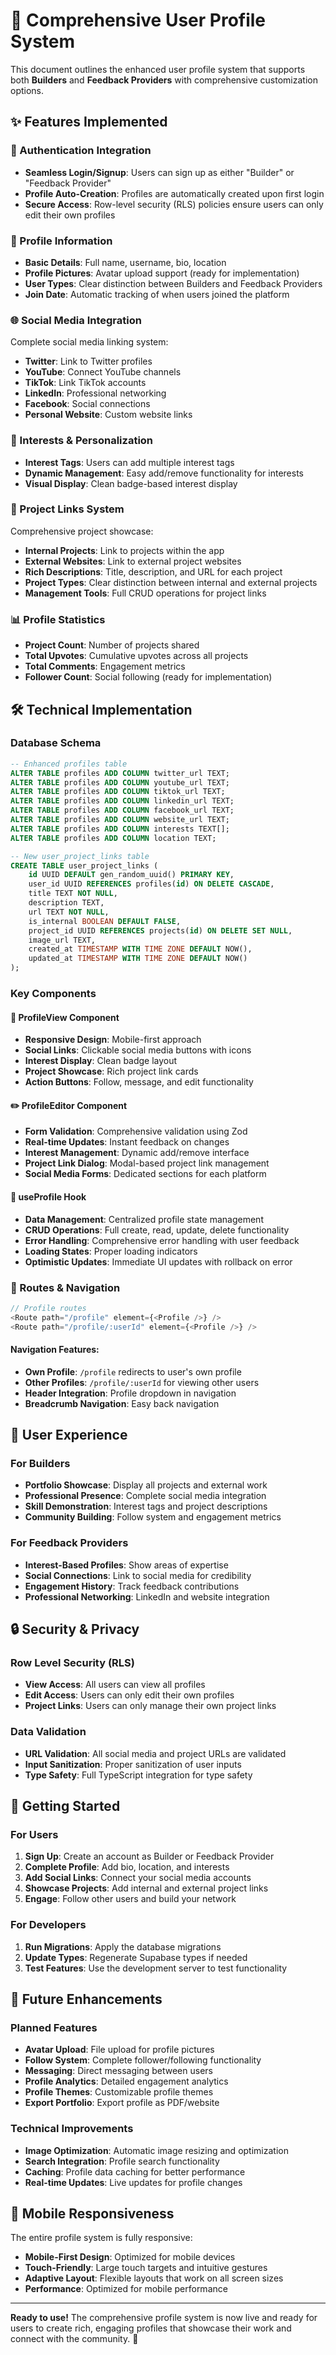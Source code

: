 # 🎯 Comprehensive User Profile System

This document outlines the enhanced user profile system that supports both **Builders** and **Feedback Providers** with comprehensive customization options.

## ✨ Features Implemented

### 🔐 Authentication Integration
- **Seamless Login/Signup**: Users can sign up as either "Builder" or "Feedback Provider"
- **Profile Auto-Creation**: Profiles are automatically created upon first login
- **Secure Access**: Row-level security (RLS) policies ensure users can only edit their own profiles

### 👤 Profile Information
- **Basic Details**: Full name, username, bio, location
- **Profile Pictures**: Avatar upload support (ready for implementation)
- **User Types**: Clear distinction between Builders and Feedback Providers
- **Join Date**: Automatic tracking of when users joined the platform

### 🌐 Social Media Integration
Complete social media linking system:
- **Twitter**: Link to Twitter profiles
- **YouTube**: Connect YouTube channels
- **TikTok**: Link TikTok accounts
- **LinkedIn**: Professional networking
- **Facebook**: Social connections
- **Personal Website**: Custom website links

### 🎯 Interests & Personalization
- **Interest Tags**: Users can add multiple interest tags
- **Dynamic Management**: Easy add/remove functionality for interests
- **Visual Display**: Clean badge-based interest display

### 🔗 Project Links System
Comprehensive project showcase:
- **Internal Projects**: Link to projects within the app
- **External Websites**: Link to external project websites
- **Rich Descriptions**: Title, description, and URL for each project
- **Project Types**: Clear distinction between internal and external projects
- **Management Tools**: Full CRUD operations for project links

### 📊 Profile Statistics
- **Project Count**: Number of projects shared
- **Total Upvotes**: Cumulative upvotes across all projects
- **Total Comments**: Engagement metrics
- **Follower Count**: Social following (ready for implementation)

## 🛠 Technical Implementation

### Database Schema
```sql
-- Enhanced profiles table
ALTER TABLE profiles ADD COLUMN twitter_url TEXT;
ALTER TABLE profiles ADD COLUMN youtube_url TEXT;
ALTER TABLE profiles ADD COLUMN tiktok_url TEXT;
ALTER TABLE profiles ADD COLUMN linkedin_url TEXT;
ALTER TABLE profiles ADD COLUMN facebook_url TEXT;
ALTER TABLE profiles ADD COLUMN website_url TEXT;
ALTER TABLE profiles ADD COLUMN interests TEXT[];
ALTER TABLE profiles ADD COLUMN location TEXT;

-- New user_project_links table
CREATE TABLE user_project_links (
    id UUID DEFAULT gen_random_uuid() PRIMARY KEY,
    user_id UUID REFERENCES profiles(id) ON DELETE CASCADE,
    title TEXT NOT NULL,
    description TEXT,
    url TEXT NOT NULL,
    is_internal BOOLEAN DEFAULT FALSE,
    project_id UUID REFERENCES projects(id) ON DELETE SET NULL,
    image_url TEXT,
    created_at TIMESTAMP WITH TIME ZONE DEFAULT NOW(),
    updated_at TIMESTAMP WITH TIME ZONE DEFAULT NOW()
);
```

### Key Components

#### 🎨 ProfileView Component
- **Responsive Design**: Mobile-first approach
- **Social Links**: Clickable social media buttons with icons
- **Interest Display**: Clean badge layout
- **Project Showcase**: Rich project link cards
- **Action Buttons**: Follow, message, and edit functionality

#### ✏️ ProfileEditor Component
- **Form Validation**: Comprehensive validation using Zod
- **Real-time Updates**: Instant feedback on changes
- **Interest Management**: Dynamic add/remove interface
- **Project Link Dialog**: Modal-based project link management
- **Social Media Forms**: Dedicated sections for each platform

#### 🔧 useProfile Hook
- **Data Management**: Centralized profile state management
- **CRUD Operations**: Full create, read, update, delete functionality
- **Error Handling**: Comprehensive error handling with user feedback
- **Loading States**: Proper loading indicators
- **Optimistic Updates**: Immediate UI updates with rollback on error

### 🚀 Routes & Navigation
```typescript
// Profile routes
<Route path="/profile" element={<Profile />} />
<Route path="/profile/:userId" element={<Profile />} />
```

#### Navigation Features:
- **Own Profile**: `/profile` redirects to user's own profile
- **Other Profiles**: `/profile/:userId` for viewing other users
- **Header Integration**: Profile dropdown in navigation
- **Breadcrumb Navigation**: Easy back navigation

## 🎯 User Experience

### For Builders
- **Portfolio Showcase**: Display all projects and external work
- **Professional Presence**: Complete social media integration
- **Skill Demonstration**: Interest tags and project descriptions
- **Community Building**: Follow system and engagement metrics

### For Feedback Providers
- **Interest-Based Profiles**: Show areas of expertise
- **Social Connections**: Link to social media for credibility
- **Engagement History**: Track feedback contributions
- **Professional Networking**: LinkedIn and website integration

## 🔒 Security & Privacy

### Row Level Security (RLS)
- **View Access**: All users can view all profiles
- **Edit Access**: Users can only edit their own profiles
- **Project Links**: Users can only manage their own project links

### Data Validation
- **URL Validation**: All social media and project URLs are validated
- **Input Sanitization**: Proper sanitization of user inputs
- **Type Safety**: Full TypeScript integration for type safety

## 🚀 Getting Started

### For Users
1. **Sign Up**: Create an account as Builder or Feedback Provider
2. **Complete Profile**: Add bio, location, and interests
3. **Add Social Links**: Connect your social media accounts
4. **Showcase Projects**: Add internal and external project links
5. **Engage**: Follow other users and build your network

### For Developers
1. **Run Migrations**: Apply the database migrations
2. **Update Types**: Regenerate Supabase types if needed
3. **Test Features**: Use the development server to test functionality

## 🔮 Future Enhancements

### Planned Features
- **Avatar Upload**: File upload for profile pictures
- **Follow System**: Complete follower/following functionality
- **Messaging**: Direct messaging between users
- **Profile Analytics**: Detailed engagement analytics
- **Profile Themes**: Customizable profile themes
- **Export Portfolio**: Export profile as PDF/website

### Technical Improvements
- **Image Optimization**: Automatic image resizing and optimization
- **Search Integration**: Profile search functionality
- **Caching**: Profile data caching for better performance
- **Real-time Updates**: Live updates for profile changes

## 📱 Mobile Responsiveness

The entire profile system is fully responsive:
- **Mobile-First Design**: Optimized for mobile devices
- **Touch-Friendly**: Large touch targets and intuitive gestures
- **Adaptive Layout**: Flexible layouts that work on all screen sizes
- **Performance**: Optimized for mobile performance

---

**Ready to use!** The comprehensive profile system is now live and ready for users to create rich, engaging profiles that showcase their work and connect with the community. 🎉 